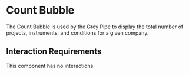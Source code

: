 # Count Bubble

The Count Bubble is used by the Grey Pipe to display the total number of projects, instruments, and conditions for a given company.

## Interaction Requirements

This component has no interactions.
